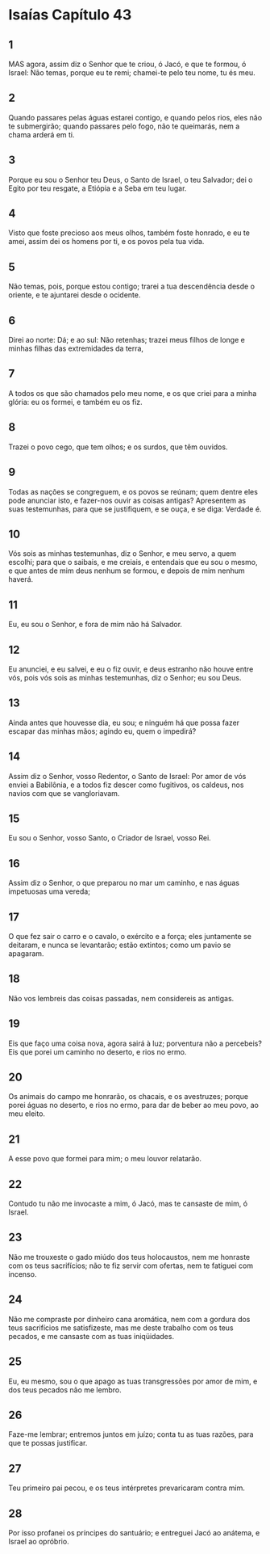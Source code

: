 # Isaías Capítulo 43

## 1
MAS agora, assim diz o Senhor que te criou, ó Jacó, e que te formou, ó Israel: Não temas, porque eu te remi; chamei-te pelo teu nome, tu és meu.

## 2
Quando passares pelas águas estarei contigo, e quando pelos rios, eles não te submergirão; quando passares pelo fogo, não te queimarás, nem a chama arderá em ti.

## 3
Porque eu sou o Senhor teu Deus, o Santo de Israel, o teu Salvador; dei o Egito por teu resgate, a Etiópia e a Seba em teu lugar.

## 4
Visto que foste precioso aos meus olhos, também foste honrado, e eu te amei, assim dei os homens por ti, e os povos pela tua vida.

## 5
Não temas, pois, porque estou contigo; trarei a tua descendência desde o oriente, e te ajuntarei desde o ocidente.

## 6
Direi ao norte: Dá; e ao sul: Não retenhas; trazei meus filhos de longe e minhas filhas das extremidades da terra,

## 7
A todos os que são chamados pelo meu nome, e os que criei para a minha glória: eu os formei, e também eu os fiz.

## 8
Trazei o povo cego, que tem olhos; e os surdos, que têm ouvidos.

## 9
Todas as nações se congreguem, e os povos se reúnam; quem dentre eles pode anunciar isto, e fazer-nos ouvir as coisas antigas? Apresentem as suas testemunhas, para que se justifiquem, e se ouça, e se diga: Verdade é.

## 10
Vós sois as minhas testemunhas, diz o Senhor, e meu servo, a quem escolhi; para que o saibais, e me creiais, e entendais que eu sou o mesmo, e que antes de mim deus nenhum se formou, e depois de mim nenhum haverá.

## 11
Eu, eu sou o Senhor, e fora de mim não há Salvador.

## 12
Eu anunciei, e eu salvei, e eu o fiz ouvir, e deus estranho não houve entre vós, pois vós sois as minhas testemunhas, diz o Senhor; eu sou Deus.

## 13
Ainda antes que houvesse dia, eu sou; e ninguém há que possa fazer escapar das minhas mãos; agindo eu, quem o impedirá?

## 14
Assim diz o Senhor, vosso Redentor, o Santo de Israel: Por amor de vós enviei a Babilônia, e a todos fiz descer como fugitivos, os caldeus, nos navios com que se vangloriavam.

## 15
Eu sou o Senhor, vosso Santo, o Criador de Israel, vosso Rei.

## 16
Assim diz o Senhor, o que preparou no mar um caminho, e nas águas impetuosas uma vereda;

## 17
O que fez sair o carro e o cavalo, o exército e a força; eles juntamente se deitaram, e nunca se levantarão; estão extintos; como um pavio se apagaram.

## 18
Não vos lembreis das coisas passadas, nem considereis as antigas.

## 19
Eis que faço uma coisa nova, agora sairá à luz; porventura não a percebeis? Eis que porei um caminho no deserto, e rios no ermo.

## 20
Os animais do campo me honrarão, os chacais, e os avestruzes; porque porei águas no deserto, e rios no ermo, para dar de beber ao meu povo, ao meu eleito.

## 21
A esse povo que formei para mim; o meu louvor relatarão.

## 22
Contudo tu não me invocaste a mim, ó Jacó, mas te cansaste de mim, ó Israel.

## 23
Não me trouxeste o gado miúdo dos teus holocaustos, nem me honraste com os teus sacrifícios; não te fiz servir com ofertas, nem te fatiguei com incenso.

## 24
Não me compraste por dinheiro cana aromática, nem com a gordura dos teus sacrifícios me satisfizeste, mas me deste trabalho com os teus pecados, e me cansaste com as tuas iniqüidades.

## 25
Eu, eu mesmo, sou o que apago as tuas transgressões por amor de mim, e dos teus pecados não me lembro.

## 26
Faze-me lembrar; entremos juntos em juízo; conta tu as tuas razões, para que te possas justificar.

## 27
Teu primeiro pai pecou, e os teus intérpretes prevaricaram contra mim.

## 28
Por isso profanei os príncipes do santuário; e entreguei Jacó ao anátema, e Israel ao opróbrio.

